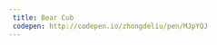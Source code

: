 ```yaml
---
 title: Bear Cub                          
 codepen: http://codepen.io/zhongdeliu/pen/MJpYQJ 
---
```

